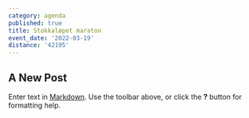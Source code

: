 ```yaml
---
category: agenda
published: true
title: Stokkaløpet maraton
event_date: '2022-03-19'
distance: '42195'
---
```

## A New Post

Enter text in [Markdown](http://daringfireball.net/projects/markdown/). Use the toolbar above, or click the **?** button for formatting help.
